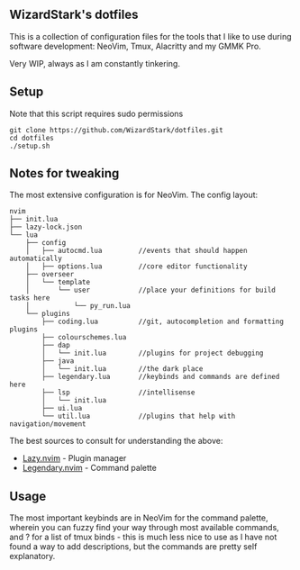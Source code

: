 ## WizardStark's dotfiles

This is a collection of configuration files for the tools that I like to use
during software development: NeoVim, Tmux, Alacritty and my GMMK Pro.

Very WIP, always as I am constantly tinkering.

## Setup

Note that this script requires sudo permissions
```
git clone https://github.com/WizardStark/dotfiles.git
cd dotfiles
./setup.sh
```

## Notes for tweaking

The most extensive configuration is for NeoVim. The config layout:

```
nvim
├── init.lua
├── lazy-lock.json
└── lua
    ├── config
    │   ├── autocmd.lua         //events that should happen automatically
    │   ├── options.lua         //core editor functionality
    ├── overseer
    │   └── template
    │       └── user            //place your definitions for build tasks here
    │           └── py_run.lua
    └── plugins
        ├── coding.lua          //git, autocompletion and formatting plugins
        ├── colourschemes.lua
        ├── dap
        │   └── init.lua        //plugins for project debugging
        ├── java
        │   └── init.lua        //the dark place
        ├── legendary.lua       //keybinds and commands are defined here
        ├── lsp                 //intellisense
        │   └── init.lua
        ├── ui.lua
        └── util.lua            //plugins that help with navigation/movement
```

The best sources to consult for understanding the above:
* [Lazy.nvim](https://github.com/folke/lazy.nvim) - Plugin manager
* [Legendary.nvim](https://github.com/mrjones2014/legendary.nvim) - Command palette

## Usage

The most important keybinds are <space><space> in NeoVim for the command palette,
wherein you can fuzzy find your way through most available commands, and <C-a>? for
a list of tmux binds - this is much less nice to use as I have not found a way to add
descriptions, but the commands are pretty self explanatory.
